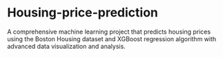 # Housing-price-prediction
A comprehensive machine learning project that predicts housing prices using the Boston Housing dataset and XGBoost regression algorithm with advanced data visualization and analysis.
